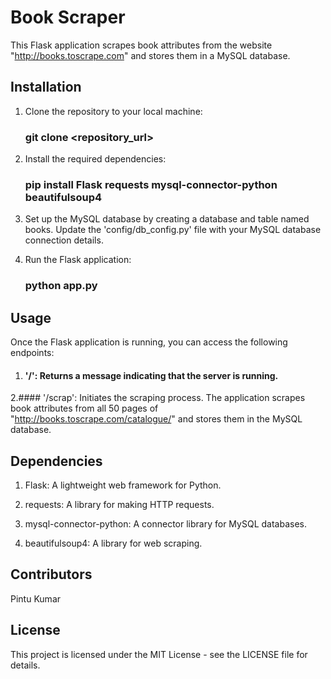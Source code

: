 # Book Scraper

This Flask application scrapes book attributes from the website "http://books.toscrape.com" and stores them in a MySQL database.

## Installation
1. Clone the repository to your local machine:
   
    ### git clone <repository_url>
3. Install the required dependencies:
   
    ### pip install Flask requests mysql-connector-python beautifulsoup4
5. Set up the MySQL database by creating a database and table named books. Update the 'config/db_config.py' file with your MySQL database connection details.

6. Run the Flask application:
   
    ### python app.py

## Usage

Once the Flask application is running, you can access the following endpoints:

1. #### '/':  Returns a message indicating that the server is running.

2.#### '/scrap': Initiates the scraping process. The application scrapes book attributes from all 50 pages of "http://books.toscrape.com/catalogue/" and stores them in the MySQL database.

## Dependencies

1. Flask: A lightweight web framework for Python.
 
2. requests: A library for making HTTP requests.
 
3. mysql-connector-python: A connector library for MySQL databases.
 
4. beautifulsoup4: A library for web scraping.

## Contributors

Pintu Kumar

## License

This project is licensed under the MIT License - see the LICENSE file for details.
